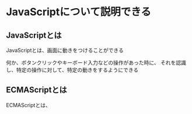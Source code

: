 

# JavaScriptについて説明できる


## JavaScriptとは

JavaScriptとは、画面に動きをつけることができる

何か、ボタンクリックやキーボード入力などの操作があった時に、
それを認識し、特定の操作に対して、特定の動きをするようにできる



## ECMAScriptとは

ECMAScriptとは、


## 



